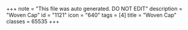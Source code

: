 +++
note = "This file was auto generated. DO NOT EDIT"
description = "Woven Cap"
id = "1121"
icon = "640"
tags = [4]
title = "Woven Cap"
classes = 65535
+++
